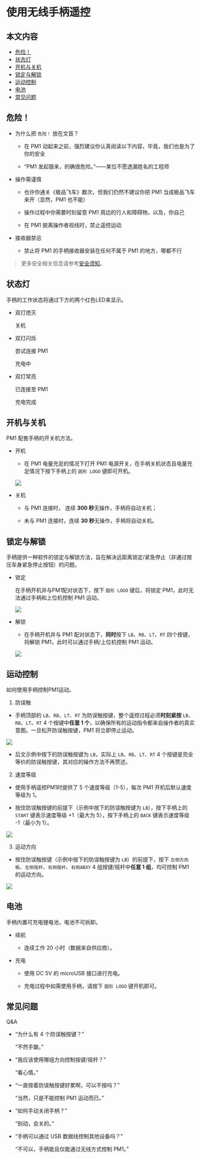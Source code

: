 ﻿# 使用无线手柄遥控

## 本文内容

* <a href="#危险！">危险！</a>
* <a href="#状态灯">状态灯</a>
* <a href="#开机与关机">开机与关机</a>
* <a href="#锁定与解锁">锁定与解锁</a>
* <a href="#运动控制">运动控制</a>
* <a href="#电池">电池</a>
* <a href="#常见问题">常见问题</a>

<a name="危险！"></a>

## 危险！

* 为什么把 `危险！` 放在文首？
  
    * 在 PM1 动起来之前，强烈建议你认真阅读以下内容，毕竟，我们也是为了你的安全

    * “PM1 发起狠来，的确很危险。”——某位不愿透漏姓名的工程师

* 操作需谨慎

    * 也许你通关《极品飞车》数次，但我们仍然不建议你把 PM1 当成极品飞车来开（显然，PM1 也不能）
    
    * 操作过程中你需要时刻留意 PM1 周边的行人和障碍物，以及，你自己
    
    * 在 PM1 脱离操作者视线时，禁止遥控运动

* 接收器禁忌

    * 禁止将 PM1 的手柄接收器安装在任何不属于 PM1 的地方，哪都不行
    
> 更多安全相关信息请参考[安全须知](../introduction/notice.md)。

<a name="状态灯"></a>

## 状态灯

手柄的工作状态将通过下方的两个红色LED来显示。

* 双灯熄灭

    关机

* 双灯闪烁

    尝试连接 PM1

    充电中

* 双灯常亮

    已连接至 PM1

    充电完成

<a name="开机与关机"></a>

##  开机与关机

PM1 配套手柄的开关机方法。

* 开机
  
  * 在 PM1 电量充足的情况下打开 PM1 电源开关，在手柄关机状态且电量充足情况下按下手柄上的 `圆形 LOGO` 键即可开机。
  
  ![](imgs/gamepad_poweron.gif)
  
* 关机

  * 与 PM1 连接时， 连续 **300 秒**无操作，手柄将自动关机；

  * 未与 PM1 连接时，连续 **30 秒**无操作，手柄将自动关机。

<a name="锁定与解锁"></a>

## 锁定与解锁

手柄提供一种软件的锁定与解锁方法，旨在解决远距离锁定/紧急停止（非通过按压车身紧急停止按钮）的问题。

* 锁定

  在手柄开机并与PM1配对状态下，按下 `圆形 LOGO` 键后，将锁定 PM1，此时无法通过手柄和上位机控制 PM1 运动。
  
  ![](imgs/gamepad_lock.gif)

* 解锁

  * 在手柄开机并与 PM1 配对状态下，**同时**按下 `LB`、`RB`、`LT`、`RT` 四个按键，将解锁 PM1，此时可以通过手柄/上位机控制 PM1 运动。
    
  
  ![](imgs/gamepad_unlock.gif)

<a name="运动控制"></a>

## 运动控制

如何使用手柄控制PM1运动。

1. 防误触

  * 手柄顶部的 `LB`、`RB`、`LT`、`RT` 为防误触按键，整个遥控过程必须**时刻紧按** `LB`、`RB`、`LT`、`RT` 4 个按键中**任意 1 个**，以确保所有的运动指令都来自操作者的真实意图。一旦松开防误触按键，PM1 将立即停止运动。

  ![](imgs/gamepad_anti_missing.gif)

  * 后文示例中按下的防误触按键为 `LB`，实际上 `LB`、`RB`、`LT`、`RT` 4 个按键是完全等价的防误触按键，其对应的操作方法不再赘述。

2. 速度等级

  * 使用手柄遥控PM1时提供了 5 个速度等级（1-5），每次 PM1 开机后默认速度等级为 1。

  * 按住防误触按键的前提下（示例中按下的防误触按键为 `LB`），按下手柄上的 `START` 键表示速度等级 +1（最大为 5），按下手柄上的 `BACK` 键表示速度等级 -1（最小为 1）。

  ![](imgs/gamepad_speed_level.gif)

3. 运动方向

  * 按住防误触按键（示例中按下的防误触按键为 `LB`）的前提下，按下 `左侧方向板`、`左侧摇杆`、`右侧摇杆`、`右侧ABXY` 4 组按键/摇杆中**任意 1 组**，均可控制 PM1 的运动方向。

  ![](imgs/gamepad_motion_direction.gif)

<a name="电池"></a>

## 电池

手柄内置可充电锂电池，电池不可拆卸。

* 续航

  * 连续工作 20 小时（数据来自供应商）。
  
* 充电

  * 使用 DC 5V 的 microUSB 接口进行充电。
  
  * 充电过程中如需使用手柄，请按下 `圆形 LOGO` 键开机即可。

<a name="常见问题"></a>

## 常见问题

Q&A

* “为什么有 4 个防误触按键？”
  
    “不然手酸。”

* “我应该使用哪组方向控制按键/摇杆？”

    “看心情。”

* “一直按着防误触按键好累啊，可以不按吗？”

    “当然，只是不能控制 PM1 运动而已。”

* “如何手动关闭手柄？”

    “别动，会关的。”

* “手柄可以通过 USB 数据线控制其他设备吗？”

    “不可以，手柄能且仅能通过无线方式控制 PM1。”
